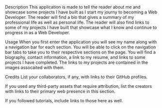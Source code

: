 Description
This application is made to tell the reader about me and showcase some projects I have built as I start my journy to becoming a Web Developer. The reader will find a bio that gives a summary of my professional life as well as personal life. The reader will also find links to some of my projects I have built that showcase what I know and continue to progress in as a Web Developer.

Usage
When you first enter the application you will see my name along with a navigation bar for each section. You will be able to click on the navigation bar tabs to take you to their respective sections on the page. You will find a biography, contact information, a link to my resume, and links to some projects I have completed. The links to my projects are contained in the images assocaited with them.

Credits
List your collaborators, if any, with links to their GitHub profiles.

If you used any third-party assets that require attribution, list the creators with links to their primary web presence in this section.

If you followed tutorials, include links to those here as well.